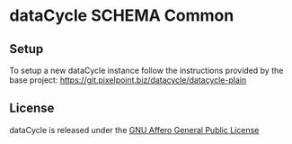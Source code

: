 # dataCycle SCHEMA Common

## Setup

To setup a new dataCycle instance follow the instructions provided by the base project:
https://git.pixelpoint.biz/datacycle/datacycle-plain

## License

dataCycle is released under the [GNU Affero General Public License](https://www.gnu.org/licenses/agpl-3.0-standalone.html)
